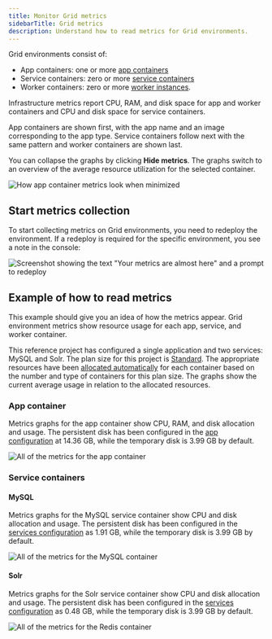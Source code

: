 ```yaml
---
title: Monitor Grid metrics
sidebarTitle: Grid metrics
description: Understand how to read metrics for Grid environments.
---
```


Grid environments consist of:

* App containers: one or more [app containers](../../configuration/app/_index.md)
* Service containers: zero or more [service containers](../../configuration/services/_index.md)
* Worker containers: zero or more [worker instances](../../configuration/app/app-reference.md#workers).

Infrastructure metrics report CPU, RAM, and disk space for app and worker containers
and CPU and disk space for service containers.

App containers are shown first, with the app name and an image corresponding to the app type.
Service containers follow next with the same pattern and worker containers are shown last.

You can collapse the graphs by clicking **Hide metrics**.
The graphs switch to an overview of the average resource utilization for the selected container.

![How app container metrics look when minimized](/images/metrics/app-container-minimized.png "0.65")

## Start metrics collection

To start collecting metrics on Grid environments, you need to redeploy the environment.
If a redeploy is required for the specific environment, you see a note in the console:

![Screenshot showing the text "Your metrics are almost here" and a prompt to redeploy](/images/metrics/metrics-redeploy-prompt.png "0.3")

## Example of how to read metrics

This example should give you an idea of how the metrics appear.
Grid environment metrics show resource usage for each app, service, and worker container.

This reference project has configured a single application and two services: MySQL and Solr.
The plan size for this project is [Standard](https://platform.sh/pricing/).
The appropriate resources have been [allocated automatically](../../configuration/app/app-reference.md#sizes) for each container
based on the number and type of containers for this plan size.
The graphs show the current average usage in relation to the allocated resources.

### App container

Metrics graphs for the app container show CPU, RAM, and disk allocation and usage.
The persistent disk has been configured in the [app configuration](../../configuration/app/app-reference.md#top-level-properties)
at 14.36&nbsp;GB, while the temporary disk is 3.99&nbsp;GB by default.

![All of the metrics for the app container](/images/metrics/app-container.png)

### Service containers

#### MySQL

Metrics graphs for the MySQL service container show CPU and disk allocation and usage.
The persistent disk has been configured in the [services configuration](../../configuration/services/_index.md) as 1.91&nbsp;GB,
while the temporary disk is 3.99&nbsp;GB by default.

![All of the metrics for the MySQL container](/images/metrics/mysql-container.png)

#### Solr

Metrics graphs for the Solr service container show CPU and disk allocation and usage.
The persistent disk has been configured in the [services configuration](../../configuration/services/_index.md) as 0.48&nbsp;GB,
while the temporary disk is 3.99&nbsp;GB by default.

![All of the metrics for the Redis container](/images/metrics/redis-container.png)
